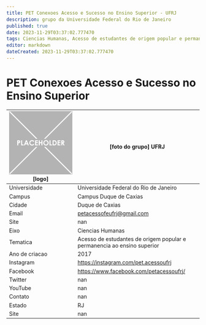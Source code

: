 ```yaml
---
title: PET Conexoes Acesso e Sucesso no Ensino Superior - UFRJ
description: grupo da Universidade Federal do Rio de Janeiro
published: true
date: 2023-11-29T03:37:02.777470
tags: Ciencias Humanas, Acesso de estudantes de origem popular e permanencia ao ensino superior
editor: markdown
dateCreated: 2023-11-29T03:37:02.777470
---
```


# PET Conexoes Acesso e Sucesso no Ensino Superior


| ![placeholder.png](/placeholder.png) [logo] | [foto do grupo] UFRJ         |
| ------------------------------------------- | ------------------------------------------------- |
| Universidade                                | Universidade Federal do Rio de Janeiro      |
| Campus                                      | Campus Duque de Caxias            |
| Cidade                                      | Duque de Caxias             |
| Email                                       | petacessofeufrj@gmail.com             |
| Site                                        | nan              |
| Eixo                                        | Ciencias Humanas              |
| Tematica                                    | Acesso de estudantes de origem popular e permanencia ao ensino superior          |
| Ano de criacao                              | 2017        |
| Instagram                                   | https://instagram.com/pet.acessoufrj         |
| Facebook                                    | https://www.facebook.com/petacessoufrj/          |
| Twitter                                     | nan           |
| YouTube                                     | nan           |
| Contato                                     | nan         |
| Estado                                      |  RJ            |
| Site                                        | nan |
